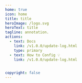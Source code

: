 ```yaml
---
home: true
icon: home
title: title
heroImage: /logo.svg
heroText: title
tagline: annotation.
actions:
  - text: Docs
    link: /v1.0.0/update-log.html
    type: primary
  - text: How to Config 💡
    link: /v1.0.0/update-log.html
  

copyright: false
---
```

